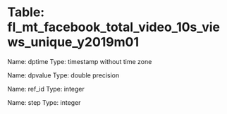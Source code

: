 Table: fl_mt_facebook_total_video_10s_views_unique_y2019m01
===========================================================

Name: dptime
Type: timestamp without time zone

Name: dpvalue
Type: double precision

Name: ref_id
Type: integer

Name: step
Type: integer

